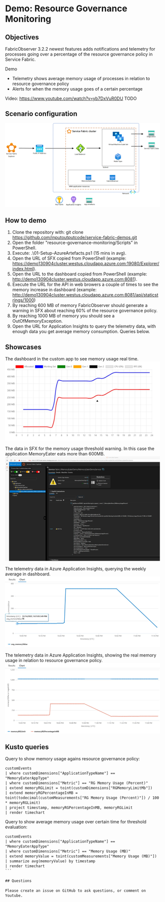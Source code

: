 # Demo: Resource Governance Monitoring

## Objectives

FabricObserver 3.2.2 newest features adds notifications and telemetry for processes going over a percentage of the resource governance policy in Service Fabric.

Demo
- Telemetry shows average memory usage of processes in relation to resource governance policy
- Alerts for when the memory usage goes of a certain percentage 

Video: https://www.youtube.com/watch?v=yb7DxVuR0DU TODO

## Scenario configuration

![Azure architecture](_images/resource-governance-monitoring.png)

## How to demo

1. Clone the repository with: git clone https://github.com/inputoutputcode/service-fabric-demos.git
2. Open the folder "resource-governance-monitoring/Scripts" in PowerShell.
3. Execute: .\01-Setup-AzureArtefacts.ps1 (15 mins in avg).
4. Open the URL of SFX copied from PowerShell (example: https://demo130904cluster.westus.cloudapp.azure.com:19080/Explorer/index.html).
5. Open the URL to the dashboard copied from PowerShell (example: http://demo130904cluster.westus.cloudapp.azure.com:8081).
6. Execute the URL for the API in web browers a couple of times to see the memory increase in dashboard (example: http://demo130904cluster.westus.cloudapp.azure.com:8081/api/staticstrings/1000)
7. By reaching 600 MB of memory FabricObserver should generate a warning in SFX about reaching 60% of the resource governance policy.
8. By reaching 1000 MB of memory you should see a OutOfMemoryException.
9. Open the URL for Application Insights to query the telemetry data, with enough data you get average memory consumption. Queries below.

## Showcases

The dashboard in the custom app to see memory usage real time.
![Memory usage monitoring dashboard in the custom app](_images/memory-dashboard.jpg)

The data in SFX for the memory usage threshold warning. In this case the application MemoryEater eats more than 600MB.
![Memory usage threshold warning in SFX](_images/memory-usage-threshold-warning.jpg)

The telemetry data in Azure Application Insights, querying the weekly average in dashboard.
![Telemetry for average and dashboard](_images/memory-avg.jpg)

The telemetry data in Azure Application Insights, showing the real memory usage in relation to resource governance policy.
![Telemetry dashboard for real usage compared to resource governance policy](_images/memory-threshold-usage.jpg)

## Kusto queries

Query to show memory usage agains resource governance policy:
```
customEvents 
| where customDimensions["ApplicationTypeName"] == "MemoryEaterAppType"
| where customDimensions["Metric"] == "RG Memory Usage (Percent)"
| extend memoryRGLimit = toint(customDimensions["RGMemoryLimitMb"])
| extend memoryRGPercentageInMB = toint(todecimal(customMeasurements["RG Memory Usage (Percent)"]) / 100 * memoryRGLimit)
| project timestamp, memoryRGPercentageInMB, memoryRGLimit
| render timechart 
```

Query to show average memory usage over certain time for threshold evaluation:
```
customEvents 
| where customDimensions["ApplicationTypeName"] == "MemoryEaterAppType"
| where customDimensions["Metric"] == "Memory Usage (MB)"
| extend memoryValue = toint(customMeasurements["Memory Usage (MB)"])
| summarize avg(memoryValue) by timestamp
| render timechart       
``` 

## Questions

Please create an issue on GitHub to ask questions, or comment on Youtube.
